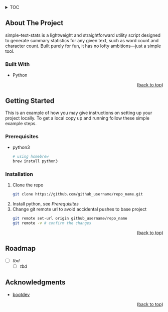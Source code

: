 <!-- TOP LINK -->
<a id="readme-top"></a>

<!-- TABLE OF CONTENTS -->
<details>
  <summary>TOC</summary>
  <ol>
    <li>
      <a href="#about-the-project">About The Project</a>
    </li>
    <li>
      <a href="#getting-started">Getting Started</a>
      <ul>
        <li><a href="#prerequisites">Prerequisites</a></li>
      </ul>
    </li>
      <ul>
        <li><a href="#installation">Installation</a></li>
      </ul>
  </ol>
</details>

<!-- ABOUT THE PROJECT -->
## About The Project

simple-text-stats is a lightweight and straightforward utility script designed to generate summary statistics for any given text, such as word count and character count.
Built purely for fun, it has no lofty ambitions—just a simple tool.

### Built With

* Python

<p align="right">(<a href="#readme-top">back to top</a>)</p>

<!-- GETTING STARTED -->
## Getting Started

This is an example of how you may give instructions on setting up your project locally.
To get a local copy up and running follow these simple example steps.

### Prerequisites

* python3

  ```sh
  # using homebrew
  brew install python3
  ```

### Installation

1. Clone the repo
   ```sh
   git clone https://github.com/github_username/repo_name.git
   ```
2. Install python, see _Prerequisites_ 
3. Change git remote url to avoid accidental pushes to base project
   ```sh
   git remote set-url origin github_username/repo_name
   git remote -v # confirm the changes
   ```

<p align="right">(<a href="#readme-top">back to top</a>)</p>

<!-- ROADMAP -->
## Roadmap

- [ ] _tbd_ 
    - [ ] _tbd_ 

<!-- ACKNOWLEDGMENTS -->
## Acknowledgments

* [bootdev](https://www.boot.dev)

<p align="right">(<a href="#readme-top">back to top</a>)</p>
